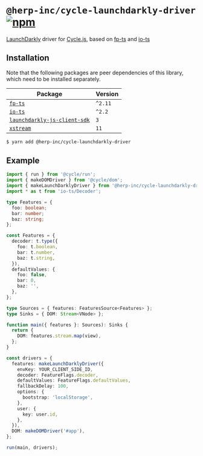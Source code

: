 # `@herp-inc/cycle-launchdarkly-driver` [![npm](https://img.shields.io/npm/v/@herp-inc/cycle-launchdarkly-driver)](https://www.npmjs.com/package/@herp-inc/cycle-launchdarkly-driver)

[LaunchDarkly](https://launchdarkly.com/) driver for [Cycle.js](https://cycle.js.org/), based on [fp-ts](https://gcanti.github.io/fp-ts/) and [io-ts](https://gcanti.github.io/fp-ts/)

## Installation

Note that the following packages are peer dependencies of this library, which need to be installed separately.

| Package                                                                                  | Version |
| ---------------------------------------------------------------------------------------- | ------- |
| [`fp-ts`](https://www.npmjs.com/package/fp-ts)                                           | `^2.11` |
| [`io-ts`](https://www.npmjs.com/package/io-ts)                                           | `^2.2`  |
| [`launchdarkly-js-client-sdk`](https://www.npmjs.com/package/launchdarkly-js-client-sdk) | `3`     |
| [`xstream`](https://www.npmjs.com/package/xstream)                                       | `11`    |

```sh
$ yarn add @herp-inc/cycle-launchdarkly-driver
```

## Example

```typescript
import { run } from '@cycle/run';
import { makeDOMDriver } from '@cycle/dom';
import { makeLaunchDarklyDriver } from '@herp-inc/cycle-launchdarkly-driver';
import * as t from 'io-ts/Decoder';

type Features = {
  foo: boolean;
  bar: number;
  baz: string;
};

const Features = {
  decoder: t.type({
    foo: t.boolean,
    bar: t.number,
    baz: t.string,
  }),
  defaultValues: {
    foo: false,
    bar: 0,
    baz: '',
  },
};

type Sources = { features: FeaturesSource<Features> };
type Sinks = { DOM: Stream<VNode> };

function main({ features }: Sources): Sinks {
  return {
    DOM: features.stream.map(view),
  };
}

const drivers = {
  features: makeLaunchDarklyDriver({
    envKey: YOUR_CLIENT_SIDE_ID,
    decoder: FeatureFlags.decoder,
    defaultValues: FeatureFlags.defaultValues,
    fallbackDelay: 100,
    options: {
      bootstrap: 'localStorage',
    },
    user: {
      key: user.id,
    },
  }),
  DOM: makeDOMDriver('#app'),
};

run(main, drivers);
```
